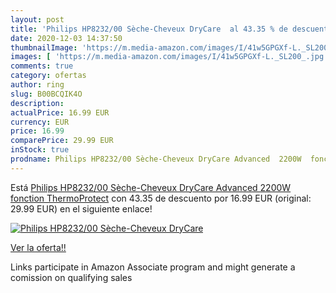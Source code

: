 ```yaml
---
layout: post
title: 'Philips HP8232/00 Sèche-Cheveux DryCare  al 43.35 % de descuento'
date: 2020-12-03 14:37:50
thumbnailImage: 'https://m.media-amazon.com/images/I/41w5GPGXf-L._SL200_.jpg'
images: [ 'https://m.media-amazon.com/images/I/41w5GPGXf-L._SL200_.jpg' ]
comments: true
category: ofertas
author: ring
slug: B00BCQIK4O
description:
actualPrice: 16.99 EUR
currency: EUR
price: 16.99
comparePrice: 29.99 EUR
inStock: true
prodname: Philips HP8232/00 Sèche-Cheveux DryCare Advanced  2200W  fonction ThermoProtect
---
```


Está [Philips HP8232/00 Sèche-Cheveux DryCare Advanced  2200W  fonction ThermoProtect](https://www.amazon.fr/dp/B00BCQIK4O/?tag=tolees0d-21) con 43.35 de descuento por 16.99 EUR (original: 29.99 EUR) en el siguiente enlace!

[![Philips HP8232/00 Sèche-Cheveux DryCare ](https://m.media-amazon.com/images/I/41w5GPGXf-L._SL200_.jpg)](https://www.amazon.fr/dp/B00BCQIK4O/?tag=tolees0d-21)

[Ver la oferta!!](https://www.amazon.fr/dp/B00BCQIK4O/?tag=tolees0d-21)

Links participate in Amazon Associate program and might generate a comission on qualifying sales


